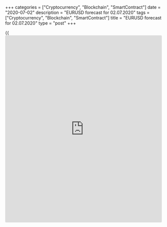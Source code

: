 +++
categories = ["Cryptocurrency", "Blockchain", "SmartContract"]
date = "2020-07-02"
description = "EURUSD forecast for 02.07.2020"
tags = ["Cryptocurrency", "Blockchain", "SmartContract"]
title = "EURUSD forecast for 02.07.2020"
type = "post"
+++

{{<iframe id="large-banner" src="https://www.bounty.group/#slide=1.0" width="100%" height="600" scrolling="no" style="border: 0px solid rgb(216, 221, 230); border-radius: 3px;">}}

July 2, 2020

July 2, 2020

Euro protects its fansDmitri Demidenko

## Fundamental Euro forecast for today

### The EUR/USD rally signals the success of the euro-area medical
services and management

The pandemic has changed not only the world but view of the world as
well. Earlier, the export-led euro-area economy needed the weak euro.
Now, the surge of the trade-weighted euro doesn’t bother the ECB or the
EU governments. When the common goal is to increase the domestic demand,
not foreign demand, the strong local currency is what they need. The
euro growth means that the management of the crisis resulted from
COVID-19 in Europe is more effective than the US management, and so, the
euro area could exit the recession sooner than the U.S.

### Dynamics of trade-weighted euro



![LiteForex: EURUSD forecast for 02.07.2020][1]

 _Source: Bloomberg_

The recession in Europe is deeper than in the USA, however, the recovery
trend is faster. According to Bloomberg, the economic activity in
Germany and France in mid-June was 80-90% of the pre-crisis level
compared with 65% in the USA. The speed of the GDP recovery trend is of
key importance for the capital flows, the demand for the securities
issued in the regions, and for the [EUR/USD][2] price. The euro-area
stock indexes look undervalued compared to the US stocks, and the
capital inflow to Europe from the USA will support the euro.

### Dynamics of EuroStoxx 600 and S&P 500



![LiteForex: EURUSD forecast for 02.07.2020][3]

 _Source: Bloomberg._

One could doubt the euro strength amid the ECB €1.35 trillion pandemic
emergency purchase program and ultra-low interest rates. However, the
Fed’s monetary stimulus is bigger. The decision to hold the federal
funds rate around zero through the end of 2022 and the discussion of the
potential yield control [policy](https://www.fintechee.com/policy/) at the FOMC June meeting deprive the
dollar of its important benefits. Yes, the Fed says it is too early to
suggest targeting bond yields, however, if the US growth continues to
recover and the bond market rates continue to rise, its [policy](https://www.fintechee.com/policy/) may
change.

Therefore, the current euro’s strength mostly results from the hope that
the ECB and the euro-area governments will protect the economy better
than their colleagues in other world regions. Advances in medicine and
the improvement of the epidemiological situation in Europe increases the
euro risk reversals. The premium for the euro buy [options](https://www.fixpro.org/post/options-liquidity/) against safe-
haven assets such as the US dollar or Japanese yen is growing faster
than the price of sell [options](https://www.fixpro.org/post/options-liquidity/).

### Dynamics of the ratio of U.S. versus Germany confirmed COVID-19
cases and EUR/JPY risk reversals

![LiteForex: EURUSD forecast for 02.07.2020][4]

 _Source: Bloomberg_

Of course, the [EUR/USD][2] is greatly supported by the US stock
indexes. The best three-month rise of the US stock market over the past
two decades was one of the reasons for the euro rally in the May-June
period. Besides, Instinet notes that the last seven times the [S&P
500][5] __ rose 15% in a quarter, it rose an average of 9.5% in the next
quarter. Strong reading of the US jobs market should support the stock
market rise and encourage the euro fans to open longs at the breakout of
the resistance at $1.129 with the targets at $1.1335 and $1.139.

* * *

P.S. Did you like my article? Share it in social networks: it will be
the best “thank you" :)

Ask me questions and comment below. I’ll be glad to answer your
questions and give necessary explanations.

 **Useful links:**

  * I recommend trying to trade with a reliable broker [here][6]. The system allows you to trade by yourself or copy successful traders from all across the globe.
  * Use my promo-code BLOG for getting deposit bonus 50% on LiteForex platform. Just enter this code in the appropriate field while [depositing][7] your trading account.
  * Telegram channel with high-quality analytics, Forex reviews, training articles, and other useful things for traders <t.me/liteforex>

## Price chart of EURUSD in real time mode

![Euro protects its fans][8]

The content of this article reflects the author’s opinion and does not
necessarily reflect the official position of LiteForex. The material
published on this page is provided for informational purposes only and
should not be considered as the provision of investment advice for the
purposes of Directive 2004/39/EC.

Rate this article:

{{value}}

( {{count}} {{title}} )

   1. cdn.liteforex.com/cache/uploads/blog_post/eurusd/twi-euro-02-07-20.jpg?w=30&s=fba973413785ea661e7939f0711d6087
   2. my.liteforex.com/trading/chart?symbol=EURUSD&returnUrl=true
   3. cdn.liteforex.com/cache/uploads/blog_post/eurusd/stocks-usa-euro-02-07-20.jpg?w=30&s=d1158e17310239ed5e2146e109670696
   4. cdn.liteforex.com/cache/uploads/blog_post/eurusd/euro-risk-reversal-02-07-20.jpg?w=30&s=965dea81cef4c46b0464b18e31cf004e
   5. my.liteforex.com/trading/chart?symbol=SPX&returnUrl=true&
   6. my.liteforex.com/?category=analysts-opinions&slug=euro-protects-its-fans&openPopup=%2Fregistration%2Fpopup&utm_source=blog&utm_medium=article&utm_campaign=bonus
   7. my.liteforex.com/deposit/?category=analysts-opinions&slug=euro-protects-its-fans&promo_code=BLOG&utm_source=blog&utm_medium=article&utm_campaign=bonus
   8. cdn.liteforex.com/cache/uploads/blog_post/eurusd/liteforex-blog-eurusd-02-07-20.jpg?q=75&w=1000&s=409b5aad97be0f840a169e51863d1b06